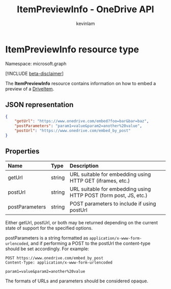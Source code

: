 ﻿---
author: kevinlam
description: "The ItemPreviewInfo resource contains information on how to embed a preview of a DriveItem."
ms.date: 3/16/2018
title: ItemPreviewInfo - OneDrive API
localization_priority: Normal
doc_type: resourcePageType
ms.prod: ""
---

# ItemPreviewInfo resource type

Namespace: microsoft.graph

[!INCLUDE [beta-disclaimer](../../includes/beta-disclaimer.md)]

The **ItemPreviewInfo** resource contains information on how to embed a preview of a [DriveItem](driveitem.md).

## JSON representation

```json
{
    "getUrl": "https://www.onedrive.com/embed?foo=bar&bar=baz",
    "postParameters": "param1=value&param2=another%20value",
    "postUrl": "https://www.onedrive.com/embed_by_post"
}
```

## Properties

| Name           | Type   | Description                                                      |
| :------------- | :----- | :--------------------------------------------------------------- |
| getUrl         | string | URL suitable for embedding using HTTP GET (iframes, etc.)        |
| postUrl        | string | URL suitable for embedding using HTTP POST (form post, JS, etc.) |
| postParameters | string | POST parameters to include if using postUrl                      |

Either getUrl, postUrl, or both may be returned depending on the current state of support for the specified options.

postParameters is a string formatted as `application/x-www-form-urlencoded`, and if performing a POST to the postUrl the content-type should be set accordingly. For example:

```
POST https://www.onedrive.com/embed_by_post
Content-Type: application/x-www-form-urlencoded

param1=value&param2=another%20value
```

The formats of URLs and parameters should be considered opaque.

